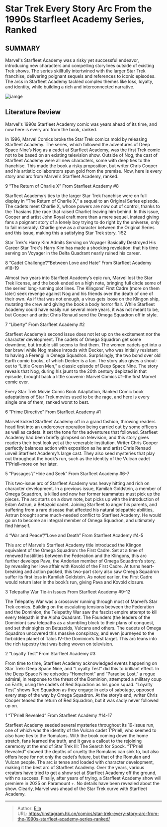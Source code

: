 # Star Trek Every Story Arc From the 1990s Starfleet Academy Series, Ranked


## SUMMARY 


 Marvel&#39;s Starfleet Academy was a risky yet successful endeavor, introducing new characters and compelling storylines outside of existing Trek shows. 
 The series skillfully intertwined with the larger Star Trek franchise, delivering poignant sequels and references to iconic episodes. 
 The arcs in Starfleet Academy tackled complex themes like loss, loyalty, and identity, while building a rich and interconnected narrative. 

![iamge](https://static1.srcdn.com/wordpress/wp-content/uploads/2024/01/star-trek-starfleet-academy-prime-directive-1.jpg)

## Literature Review

Marvel&#39;s 1990s Starfleet Academy comic was years ahead of its time, and now here is every arc from the book, ranked.




In 1996, Marvel Comics broke the Star Trek comics mold by releasing Starfleet Academy. The series, which followed the adventures of Deep Space Nine’s Nog as a cadet at Starfleet Academy, was the first Trek comic not to be based on an existing television show. Outside of Nog, the cast of Starfleet Academy were all new characters, some with deep ties to the franchise. This made the book a risky proposition, but writer Chris Cooper and his artistic collaborators spun gold from the premise. Now, here is every story and arc from Marvel’s Starfleet Academy, ranked.









 








 9  “The Return of Charlie X” 
From Starfleet Academy #8


 







Starfleet Academy’s ties to the larger Star Trek franchise were on full display in “The Return of Charlie X,” a sequel to an Original Series episode. The cadets meet Charlie X, whose powers are now out of control, thanks to the Thasians (the race that raised Charlie) leaving him behind. In this issue, Cooper and artist John Royal craft more than a mere sequel, instead giving fans a poignant story of a lonely boy trying to do right by the universe, only to fail miserably. Charlie grew as a character between the Original Series and this issue, making this a satisfying Star Trek story.
 1:52                  
 
 Star Trek&#39;s Harry Kim Admits Serving on Voyager Basically Destroyed His Career 
Star Trek&#39;s Harry Kim has made a shocking revelation: that his time serving on Voyager in the Delta Quadrant nearly ruined his career.








 8  “Cadet Challenge”/“Between Love and Hate” 
From Starfleet Academy #18-19


 







Almost two years into Starfleet Academy’s epic run, Marvel lost the Star Trek license, and the book ended on a high note, bringing full circle some of the series’ long-running plot lines. The Klingons’ First Cadre (more on them later) seek revenge against Nog and his friends over the death of one of their own. As if that was not enough, a virus gets loose on the Klingon ship, mutating the crew and giving the book a body horror flair. While Starfleet Academy could have easily run several more years, it was not meant to be, but Cooper and artist Chris Renaud send the Omega Squadron off in style.





 7  “Liberty” 
From Starfleet Academy #2


 







Starfleet Academy’s second issue does not let up on the excitement nor the character development. The cadets of Omega Squadron get some downtime, but trouble still seems to find them. The women cadets get into a bar brawl while Nog makes inroads with Decker, who was initially resistant to having a Ferengi in Omega Squadron. Surprisingly, the two bond over old Earth comic books, of which Decker is a fan. The story also gives a shout-out to “Little Green Men,” a classic episode of Deep Space Nine. The story reveals that Nog, during his jaunt to the 20th century depicted in that episode, brought back a little souvenir: Marvel Comics #1–the first Marvel comic ever.
            
 
 Every Star Trek Movie Comic Book Adaptation, Ranked 
Comic book adaptations of Star Trek movies used to be the rage, and here is every single one of them, ranked worst to best.








 6  “Prime Directive” 
From Starfleet Academy #1


 







Marvel kicked Starfleet Academy off in a grand fashion, throwing readers head first into an undercover operation being carried out by some officers as well as cadets. It set the tone for the adventures that followed. Starfleet Academy had been briefly glimpsed on television, and this story gives readers their best look yet at the venerable institution. Writer Chris Cooper perfectly balances action with exposition as he and artist Chris Renaud unveil Starfleet Academy’s large cast. They also seed mysteries that play out throughout the book’s run, such as the identity of the Vulcan cadet T’Priell–more on her later.





 5  “Passages”/”Hide and Seek” 
From Starfleet Academy #6-7


 







This two-issue arc of Starfleet Academy was heavy hitting and rich on character development. In a previous issue, Kamilah Goldstein, a member of Omega Squadron, is killed and now her former teammates must pick up the pieces. The arc starts on a down note, but picks up with the introduction of Edam Astrun, a Betazoid cadet. Joining Starfleet to anger his parents, and suffering from a rare disease that affected his natural telepathic abilities, Astrun brought some much-needed conflict to Starfleet Academy. He would go on to become an integral member of Omega Squadron, and ultimately find himself.





 4  “War and Peace”/”Love and Death” 
From Starfleet Academy #4-5


 







This arc of Marvel’s Starfleet Academy title introduced the Klingon equivalent of the Omega Squadron: the First Cadre. Set at a time of renewed hostilities between the Federation and the Klingons, this arc further develops Pava, the Andorian member of Omega Squadron’s story, by revealing her love affair with Kovold of the First Cadre. At turns heart-breaking and action packed, this two-part story also saw Omega Squadron suffer its first loss in Kamilah Goldstein. As noted earlier, the First Cadre would return later in the book’s run, giving Pava and Kovold closure.





 3  Telepathy War Tie-in Issues 
From Starfleet Academy #9-12


 







The Telepathy War was a crossover running through most of Marvel’s Star Trek comics. Building on the escalating tensions between the Federation and the Dominion, the Telepathy War saw the fascist empire attempt to kill every telepath in the Alpha Quadrant. The Founders (the leaders of the Dominion) saw telepaths as a stumbling block to their plans of conquest, and set their sights on Betazoids, Vulcans and others. The cadets of Omega Squadron uncovered this massive conspiracy, and even journeyed to the forbidden planet of Talos IV–the Dominion’s first target. This arc leans into the rich tapestry that was being woven on television.





 2  “Loyalty Test” 
From Starfleet Academy #3


 







From time to time, Starfleet Academy acknowledged events happening on Star Trek: Deep Space Nine, and “Loyalty Test” did this to brilliant effect. In the Deep Space Nine episodes “Homefront” and “Paradise Lost,” a rogue admiral, in response to the threat of the Dominion, attempted a military coup on Earth, using the cadets of Red Squadron as his goon squad. “Loyalty Test” shows Red Squadron as they engage in acts of sabotage, opposed every step of the way by Omega Squadron. At the story’s end, writer Chris Cooper teased the return of Red Squadron, but it was sadly never followed up on.





 1  “T’Priell Revealed” 
From Starfleet Academy #14-17


 







Starfleet Academy seeded several mysteries throughout its 19-issue run, one of which was the identity of the Vulcan cadet T’Priell, who seemed to also have ties to the Romulans. With the book coming down the home stretch, fans learned the truth, and it gave a callout to the rejoining ceremony at the end of Star Trek III: The Search for Spock. “T’Priell Revealed” showed the depths of cruelty the Romulans can sink to, but also offers hope for not only the cadet’s future, but that of the Romulan and Vulcan people. The arc is tense and loaded with character development, making it the best arc of Starfleet Academy.
Over the years, various creators have tried to get a show set at Starfleet Academy off the ground, with no success. Finally, after years of trying, a Starfleet Academy show will premiere in 2025 on Paramount &#43;. No details have been revealed about the show. Clearly, Marvel was ahead of the Star Trek curve with Starfleet Academy.

---

> Author: [Ella](https://instagram.hk.cn/)  
> URL: https://instagram.hk.cn/comics/star-trek-every-story-arc-from-the-1990s-starfleet-academy-series-ranked/  

